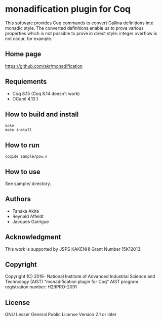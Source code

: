 # monadification plugin for Coq

This software provides Coq commands to convert Gallina definitions into
monadic style.
The converted definitions enable us to prove various properties which is
not possible to prove in direct style: integer overflow is not occur, for example.

## Home page

https://github.com/akr/monadification

## Requiements

- Coq 8.15 (Coq 8.14 doesn't work)
- OCaml 4.13.1

## How to build and install

    make
    make install

## How to run

    coqide sample/pow.v

## How to use

See sample/ directory.

## Authors

- Tanaka Akira
- Reynald Affeldt
- Jacques Garrigue

## Acknowledgment

This work is supported by JSPS KAKENHI Grant Number 15K12013.

## Copyright

Copyright (C) 2016- National Institute of Advanced Industrial Science and Technology (AIST)
"monadification plugin for Coq"
AIST program registration number: H29PRO-2091

## License

GNU Lesser General Public License Version 2.1 or later
